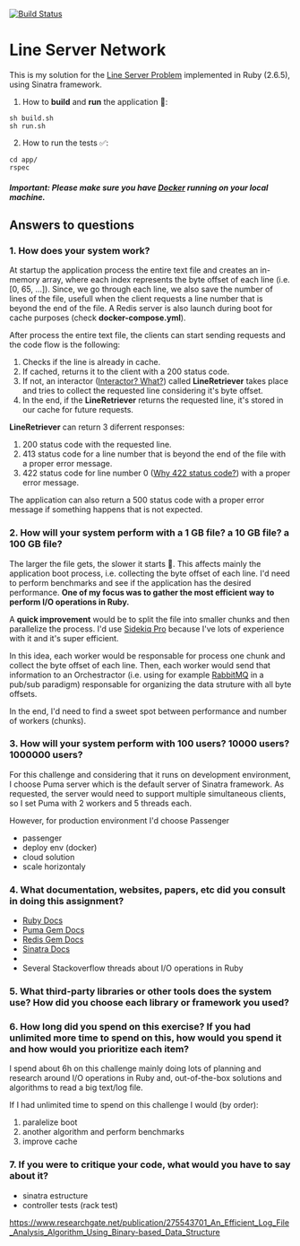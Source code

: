 [![Build Status](https://travis-ci.com/BernardoMG/line-server-network.svg?branch=master)](https://travis-ci.com/BernardoMG/line-server-network)

# Line Server Network

This is my solution for the [Line Server Problem](https://salsify.github.io/line-server.html) implemented in Ruby (2.6.5), using Sinatra framework.

1. How to **build** and **run** the application 🚀:

```shell
sh build.sh
sh run.sh
```

2. How to run the tests ✅:

```shell
cd app/
rspec
```

##### Important: Please make sure you have [Docker](https://docs.docker.com/docker-for-mac/install/) running on your local machine.

## Answers to questions

### 1. How does your system work?
At startup the application process the entire text file and creates an in-memory array, where each index represents the byte offset of each line (i.e. [0, 65, ...]). Since, we go through each line, we also save the number of lines of the file, usefull when the client requests a line number that is beyond the end of the file. A Redis server is also launch during boot for cache purposes (check **docker-compose.yml**).

After process the entire text file, the clients can start sending requests and the code flow is the following:

1. Checks if the line is already in cache. 
2. If cached, returns it to the client with a 200 status code.
3. If not, an interactor ([Interactor? What?](https://goiabada.blog/interactors-in-ruby-easy-as-cake-simple-as-pie-33f66de2eb78)) called **LineRetriever** takes place and tries to collect the requested line considering it's byte offset.
4. In the end, if the **LineRetriever** returns the requested line, it's stored in our cache for future requests.

**LineRetriever** can return 3 diferrent responses:

1. 200 status code with the requested line.
2. 413 status code for a line number that is beyond the end of the file with a proper error message.
3. 422 status code for line number 0 ([Why 422 status code?](https://www.bennadel.com/blog/2434-http-status-codes-for-invalid-data-400-vs-422.htm)) with a proper error message.

The application can also return a 500 status code with a proper error message if something happens that is not expected.

### 2. How will your system perform with a 1 GB file? a 10 GB file? a 100 GB file?
The larger the file gets, the slower it starts 🚨. This affects mainly the application boot process, i.e. collecting the byte offset of each line. I'd need to perform benchmarks and see if the application has the desired performance. **One of my focus was to gather the most efficient way to perform I/O operations in Ruby.**

A **quick improvement** would be to split the file into smaller chunks and then parallelize the process. I'd use [Sidekiq Pro](https://github.com/mperham/sidekiq) because I've lots of experience with it and it's super efficient.

In this idea, each worker would be responsable for process one chunk and collect the byte offset of each line. Then, each worker would send that information to an Orchestractor (i.e. using for example [RabbitMQ](https://www.rabbitmq.com/) in a pub/sub paradigm) responsable for organizing the data struture with all byte offsets.

In the end, I'd need to find a sweet spot between performance and number of workers (chunks).

### 3. How will your system perform with 100 users? 10000 users? 1000000 users?
For this challenge and considering that it runs on development environment, I choose Puma server which is the default server of Sinatra framework. As requested, the server would need to support multiple simultaneous clients, so I set Puma with 2 workers and 5 threads each. 

However, for production environment I'd choose Passenger 
- passenger
- deploy env (docker)
- cloud solution
- scale horizontaly

### 4. What documentation, websites, papers, etc did you consult in doing this assignment?
- [Ruby Docs](https://ruby-doc.org/core-2.6.5/)
- [Puma Gem Docs](https://github.com/puma/puma)
- [Redis Gem Docs](https://github.com/redis/redis-rb)
- [Sinatra Docs](http://sinatrarb.com/)
- 
- Several Stackoverflow threads about I/O operations in Ruby


### 5. What third-party libraries or other tools does the system use? How did you choose each library or framework you used?

### 6. How long did you spend on this exercise? If you had unlimited more time to spend on this, how would you spend it and how would you prioritize each item?
I spend about 6h on this challenge mainly doing lots of planning and research around I/O operations in Ruby and, out-of-the-box solutions and algorithms to read a big text/log file.

If I had unlimited time to spend on this challenge I would (by order):

1. paralelize boot
2. another algorithm and perform benchmarks
3. improve cache

### 7. If you were to critique your code, what would you have to say about it?
- sinatra estructure
- controller tests (rack test)

https://www.researchgate.net/publication/275543701_An_Efficient_Log_File_Analysis_Algorithm_Using_Binary-based_Data_Structure
